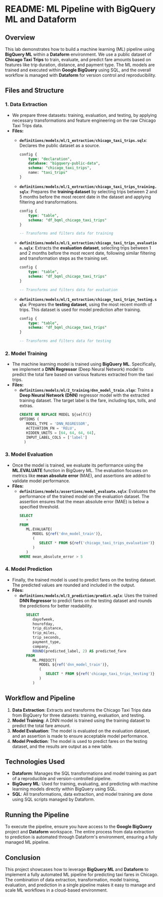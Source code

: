 # README: ML Pipeline with BigQuery ML and Dataform

## Overview

This lab demonstrates how to build a machine learning (ML) pipeline using **BigQuery ML** within a **Dataform** environment. We use a public dataset of **Chicago Taxi Trips** to train, evaluate, and predict fare amounts based on features like trip duration, distance, and payment type. The ML models are trained and executed within **Google BigQuery** using SQL, and the overall workflow is managed with **Dataform** for version control and reproducibility.

## Files and Structure

### 1. **Data Extraction**
   - We prepare three datasets: training, evaluation, and testing, by applying necessary transformations and feature engineering on the raw Chicago Taxi Trips data.
   - **Files:**
     - **`definitions/models/ml/1_extraction/chicago_taxi_trips.sqlx`**:
       Declares the public dataset as a source.
       ```sql
       config {
           type: "declaration",
           database: "bigquery-public-data",
           schema: "chicago_taxi_trips",
           name: "taxi_trips"
       }
       ```

     - **`definitions/models/ml/1_extraction/chicago_taxi_trips_training.sqlx`**:
       Prepares the **training dataset** by selecting trips between 2 and 5 months before the most recent date in the dataset and applying filtering and transformations.
       ```sql
       config {
           type: "table",
           schema: "df_bqml_chicago_taxi_trips"
       }

       -- Transforms and filters data for training
       ```

     - **`definitions/models/ml/1_extraction/chicago_taxi_trips_evaluation.sqlx`**:
       Extracts the **evaluation dataset**, selecting trips between 1 and 2 months before the most recent date, following similar filtering and transformation steps as the training set.
       ```sql
       config {
           type: "table",
           schema: "df_bqml_chicago_taxi_trips"
       }
       
       -- Transforms and filters data for evaluation
       ```

     - **`definitions/models/ml/1_extraction/chicago_taxi_trips_testing.sqlx`**:
       Prepares the **testing dataset**, using the most recent month of trips. This dataset is used for model prediction after training.
       ```sql
       config {
           type: "table",
           schema: "df_bqml_chicago_taxi_trips"
       }
       
       -- Transforms and filters data for testing
       ```

### 2. **Model Training**
   - The machine learning model is trained using **BigQuery ML**. Specifically, we implement a **DNN Regressor** (Deep Neural Network) model to predict the total fare based on various features extracted from the taxi trips.
   - **Files:**
     - **`definitions/models/ml/2_training/dnn_model_train.slqx`**:
       Trains a **Deep Neural Network (DNN)** regressor model with the extracted training dataset. The target label is the fare, including tips, tolls, and extras.
       ```sql
       CREATE OR REPLACE MODEL ${self()}  
       OPTIONS (
          MODEL_TYPE = 'DNN_REGRESSOR',
          ACTIVATION_FN = 'RELU',
          HIDDEN_UNITS = [64, 64, 64, 64],
          INPUT_LABEL_COLS = ['label']
         )
       ```

### 3. **Model Evaluation**
   - Once the model is trained, we evaluate its performance using the **ML.EVALUATE** function in BigQuery ML. The evaluation focuses on metrics like **mean absolute error** (MAE), and assertions are added to validate model performance.
   - **Files:**
     - **`definitions/models/assertions/model_evaluate.sqlx`**:
       Evaluates the performance of the trained model on the evaluation dataset. The assertion ensures that the mean absolute error (MAE) is below a specified threshold.
       ```sql
       SELECT
          *
       FROM
          ML.EVALUATE(
             MODEL ${ref('dnn_model_train')}, 
             (
                SELECT * FROM ${ref('chicago_taxi_trips_evaluation')}
             )
          )
       WHERE mean_absolute_error > 5
       ```

### 4. **Model Prediction**
   - Finally, the trained model is used to predict fares on the testing dataset. The predicted values are rounded and included in the output.
   - **Files:**
     - **`definitions/models/ml/3_prediction/predict.sqlx`**:
       Uses the trained **DNN Regressor** to predict fares on the testing dataset and rounds the predictions for better readability.
       ```sql
          SELECT
             dayofweek,
             hourofday,
             trip_distance,
             trip_miles,
             trip_seconds,
             payment_type,
             company,
             ROUND(predicted_label, 2) AS predicted_fare
          FROM
             ML.PREDICT(
                MODEL ${ref('dnn_model_train')},
                (
                   SELECT * FROM ${ref('chicago_taxi_trips_testing')}
                )
             )
       ```

## Workflow and Pipeline

1. **Data Extraction**: Extracts and transforms the Chicago Taxi Trips data from BigQuery for three datasets: training, evaluation, and testing.
2. **Model Training**: A DNN model is trained using the training dataset to predict the total fare amount.
3. **Model Evaluation**: The model is evaluated on the evaluation dataset, and an assertion is made to ensure acceptable model performance.
4. **Model Prediction**: The model is used to predict fares on the testing dataset, and the results are output as a new table.

## Technologies Used

- **Dataform**: Manages the SQL transformations and model training as part of a reproducible and version-controlled pipeline.
- **BigQuery ML**: Used for training, evaluating, and predicting with machine learning models directly within BigQuery using SQL.
- **SQL**: All transformations, data extraction, and model training are done using SQL scripts managed by Dataform.

## Running the Pipeline

To execute the pipeline, ensure you have access to the **Google BigQuery** project and **Dataform** workspace. The entire process from data extraction to prediction is automated through Dataform's environment, ensuring a fully managed ML pipeline.

## Conclusion

This project showcases how to leverage **BigQuery ML** and **Dataform** to implement a fully automated ML pipeline for predicting taxi fares in Chicago. The combination of data extraction, transformation, model training, evaluation, and prediction in a single pipeline makes it easy to manage and scale ML workflows in a cloud-based environment.
